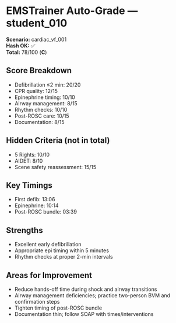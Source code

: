 # EMSTrainer Auto-Grade — student_010
**Scenario:** cardiac_vf_001  
**Hash OK:** ✅  
**Total:** 78/100 (**C**)

## Score Breakdown
- Defibrillation ≤2 min: 20/20
- CPR quality: 12/15
- Epinephrine timing: 10/10
- Airway management: 8/15
- Rhythm checks: 10/10
- Post-ROSC care: 10/15
- Documentation: 8/15

## Hidden Criteria (not in total)
- 5 Rights: 10/10
- AIDET: 8/10
- Scene safety reassessment: 15/15

## Key Timings
- First defib: 13:06
- Epinephrine: 10:14
- Post-ROSC bundle: 03:39

## Strengths
- Excellent early defibrillation
- Appropriate epi timing within 5 minutes
- Rhythm checks at proper 2-min intervals

## Areas for Improvement
- Reduce hands-off time during shock and airway transitions
- Airway management deficiencies; practice two-person BVM and confirmation steps
- Tighten timing of post-ROSC bundle
- Documentation thin; follow SOAP with times/interventions